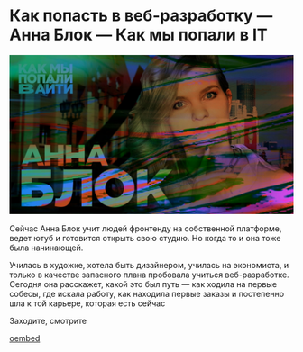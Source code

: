 # Как попасть в веб-разработку — Анна Блок — Как мы попали в IT

![preview](./preview.jpg)

Сейчас Анна Блок учит людей фронтенду на собственной платформе, ведет ютуб и готовится открыть свою студию. Но когда то и она тоже была начинающей.

Училась в художке, хотела быть дизайнером, училась на экономиста, и только в качестве запасного плана пробовала учиться веб-разработке. Сегодня она расскажет, какой это был путь — как ходила на первые собесы, где искала работу, как находила первые заказы и постепенно шла к той карьере, которая есть сейчас

Заходите, смотрите

[oembed](https://www.youtube.com/watch?v=4sCmCLcibgw)